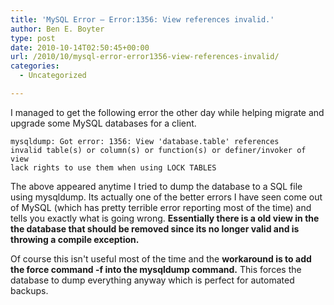 ```yaml
---
title: 'MySQL Error – Error:1356: View references invalid.'
author: Ben E. Boyter
type: post
date: 2010-10-14T02:50:45+00:00
url: /2010/10/mysql-error-error1356-view-references-invalid/
categories:
  - Uncategorized

---
```


I managed to get the following error the other day while helping migrate and upgrade some MySQL databases for a client.

```
mysqldump: Got error: 1356: View 'database.table' references
invalid table(s) or column(s) or function(s) or definer/invoker of view
lack rights to use them when using LOCK TABLES
```

The above appeared anytime I tried to dump the database to a SQL file using mysqldump. Its actually one of the better errors I have seen come out of MySQL (which has pretty terrible error reporting most of the time) and tells you exactly what is going wrong. **Essentially there is a old view in the the database that should be removed since its no longer valid and is throwing a compile exception.**

Of course this isn't useful most of the time and the **workaround is to add the force command -f into the mysqldump command.** This forces the database to dump everything anyway which is perfect for automated backups.
